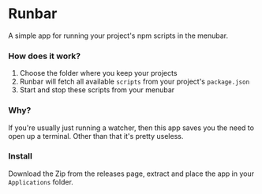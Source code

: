 # Runbar
A simple app for running your project's npm scripts in the menubar.

### How does it work?

1. Choose the folder where you keep your projects
2. Runbar will fetch all available `scripts` from your project's `package.json`
3. Start and stop these scripts from your menubar

### Why?

If you're usually just running a watcher, then this app saves you the need to open up a terminal. Other than that it's pretty useless.

### Install
Download the Zip from the releases page, extract and place the app in your `Applications` folder.
